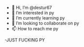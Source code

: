 - 👋 Hi, I’m @destur67
- 👀 I’m interested in py
- 🌱 I’m currently learning py
- 💞️ I’m looking to collaborate on py
- 📫 How to reach me py

-JUST FUCKING PY

